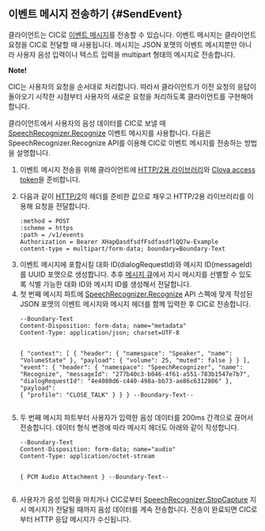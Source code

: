 ## 이벤트 메시지 전송하기 {#SendEvent}
클라이언트는 CIC로 [이벤트 메시지](/CIC/References/Message_Format.md#Event)를 전송할 수 있습니다. 이벤트 메시지는 클라이언트 요청을 CIC로 전달할 때 사용됩니다. 메시지는 JSON 포맷의 이벤트 메시지뿐만 아니라 사용자 음성 입력이나 텍스트 입력을 multipart 형태의 메시지로 전송합니다.

<div class="note">
<p><strong>Note!</strong></p>
<p>CIC는 사용자의 요청을 순서대로 처리합니다. 따라서 클라이언트가 이전 요청의 응답이 돌아오기 시작한 시점부터 사용자의 새로운 요청을 처리하도록 클라이언트를 구현해야 합니다.</p>
</div>

클라이언트에서 사용자의 음성 데이터를 CIC로 보낼 때 [SpeechRecognizer.Recognize](/CIC/References/APIs/SpeechRecognizer.md#Recognize) 이벤트 메시지를 사용합니다. 다음은 SpeechRecognizer.Recognize API를 이용해 CIC로 이벤트 메시지를 전송하는 방법을 설명합니다.

<ol>
<li><p>이벤트 메시지 전송을 위해 클라이언트에 <a href="#RequiredLibrary">HTTP/2용 라이브러리</a>와 <a href="#Authorization">Clova access token</a>을 준비합니다.</p>
</li>
<li><p>다음과 같이 <a href="/CIC/References/HTTP2_Message_Format.html">HTTP/2</a>의 헤더를 준비한 값으로 채우고 HTTP/2용 라이브러리를 이용해 요청을 전달합니다.</p>
<pre><code>:method = POST
:scheme = https
:path = /v1/events
Authorization = Bearer XHapQasdfsdfFsdfasdflQQ7w-Example
content-type = multipart/form-data; boundary=Boundary-Text
</code></pre>
</li>
<li>이벤트 메시지에 포함시킬 대화 ID(dialogRequestId)와 메시지 ID(messageId)를 UUID 포맷으로 생성합니다. 추후 <a href="#ManageMessageQ">메시지 큐</a>에서 지시 메시지를 선별할 수 있도록 식별 가능한 대화 ID와 메시지 ID를 생성해서 전달합니다.</li>
<li>첫 번째 메시지 파트에 <a href="/CIC/References/APIs/SpeechRecognizer.html#Recognize">SpeechRecognizer.Recognize</a> API 스펙에 맞게 작성된 JSON 포맷의 이벤트 메시지와 메시지 헤더를 함께 입력한 후 CIC로 전송합니다.
<pre><code>--Boundary-Text
Content-Disposition: form-data; name="metadata"
Content-Type: application/json; charset=UTF-8

{
  "context": [
    {
      "header": {
        "namespace": "Speaker",
        "name": "VolumeState"
      },
      "payload": {
        "volume": 25,
        "muted": false
      }
    }
  ],
  "event": {
    "header": {
      "namespace": "SpeechRecognizer",
      "name": "Recognize",
      "messageId": "277b40c3-b046-4f61-a551-783b1547e7b7",
      "dialogRequestId": "4e4080d6-c440-498a-bb73-ae86c6312806"
    },
    "payload": {
      "profile": "CLOSE_TALK"
    }
  }
}
--Boundary-Text--
</code></pre>
</li>
<li>두 번째 메시지 파트부터 사용자가 입력한 음성 데이터를 200ms 간격으로 끊어서 전송합니다. 데이터 형식 변경에 따라 메시지 헤더도 아래와 같이 작성합니다.
<pre><code>--Boundary-Text
Content-Disposition: form-data; name="audio"
Content-Type: application/octet-stream

{ PCM Audio Attachment }
--Boundary-Text--
</code></pre>
</li>
<li><p>사용자가 음성 입력을 마치거나 CIC로부터 <a href="/CIC/References/APIs/SpeechRecognizer.html#StopCapture">SpeechRecognizer.StopCapture</a> 지시 메시지가 전달될 때까지 음성 데이터를 계속 전송합니다. 전송이 완료되면 CIC로부터 HTTP 응답 메시지가 수신됩니다.</p>
</li>
</ol>
